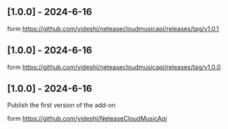
## [1.0.0] - 2024-6-16
form https://github.com/yideshi/neteasecloudmusicapi/releases/tag/v1.0.1

## [1.0.0] - 2024-6-16
form https://github.com/yideshi/neteasecloudmusicapi/releases/tag/v1.0.0

## [1.0.0] - 2024-6-16

Publish the first version of the add-on

form https://github.com/yideshi/NeteaseCloudMusicApi
